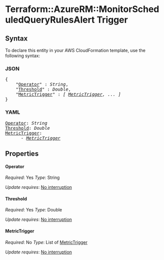 # Terraform::AzureRM::MonitorScheduledQueryRulesAlert Trigger

## Syntax

To declare this entity in your AWS CloudFormation template, use the following syntax:

### JSON

<pre>
{
    "<a href="#operator" title="Operator">Operator</a>" : <i>String</i>,
    "<a href="#threshold" title="Threshold">Threshold</a>" : <i>Double</i>,
    "<a href="#metrictrigger" title="MetricTrigger">MetricTrigger</a>" : <i>[ <a href="trigger-metrictrigger.md">MetricTrigger</a>, ... ]</i>
}
</pre>

### YAML

<pre>
<a href="#operator" title="Operator">Operator</a>: <i>String</i>
<a href="#threshold" title="Threshold">Threshold</a>: <i>Double</i>
<a href="#metrictrigger" title="MetricTrigger">MetricTrigger</a>: <i>
      - <a href="trigger-metrictrigger.md">MetricTrigger</a></i>
</pre>

## Properties

#### Operator

_Required_: Yes
_Type_: String

_Update requires_: [No interruption](https://docs.aws.amazon.com/AWSCloudFormation/latest/UserGuide/using-cfn-updating-stacks-update-behaviors.html#update-no-interrupt)

#### Threshold

_Required_: Yes
_Type_: Double

_Update requires_: [No interruption](https://docs.aws.amazon.com/AWSCloudFormation/latest/UserGuide/using-cfn-updating-stacks-update-behaviors.html#update-no-interrupt)

#### MetricTrigger

_Required_: No
_Type_: List of <a href="trigger-metrictrigger.md">MetricTrigger</a>

_Update requires_: [No interruption](https://docs.aws.amazon.com/AWSCloudFormation/latest/UserGuide/using-cfn-updating-stacks-update-behaviors.html#update-no-interrupt)

